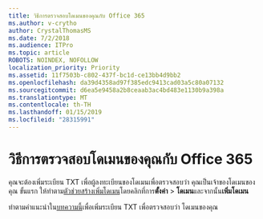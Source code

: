 ```yaml
---
title: วิธีการตรวจสอบโดเมนของคุณกับ Office 365
ms.author: v-crytho
author: CrystalThomasMS
ms.date: 7/2/2018
ms.audience: ITPro
ms.topic: article
ROBOTS: NOINDEX, NOFOLLOW
localization_priority: Priority
ms.assetid: 11f7503b-c802-437f-bc1d-ce13bb4d9bb2
ms.openlocfilehash: da39d4358ad97f385edc9413cad03a5c80a07132
ms.sourcegitcommit: d6ea5e9458a2b8ceaab3ac4bd483e1130b9a398a
ms.translationtype: MT
ms.contentlocale: th-TH
ms.lasthandoff: 01/15/2019
ms.locfileid: "28315991"
---
```

# <a name="how-to-verify-your-domain-with-office-365"></a>วิธีการตรวจสอบโดเมนของคุณกับ Office 365

คุณจะต้องเพิ่มระเบียน TXT เพื่อผู้ลงทะเบียนของโดเมนเพื่อตรวจสอบว่า คุณเป็นเจ้าของโดเมนของคุณ ขั้นแรก ให้ทำตาม[ตัวช่วยสร้างเพิ่มโดเมน](https://portal.office.com/adminportal/home#/Domains)โดยคลิกที่การ**ตั้งค่า** \> **โดเมน**และจากนั้น**เพิ่มโดเมน**
  
ทำตามคำแนะนำใน[บทความนี้](https://support.office.com/article/https://support.office.com/en-us/article/Create-DNS-records-for-Office-365-when-you-manage-your-DNS-records-B0F3FDCA-8A80-4E8E-9EF3-61E8A2A9AB23.aspx)เพื่อเพิ่มระเบียน TXT เพื่อตรวจสอบว่า โดเมนของคุณ 
  

